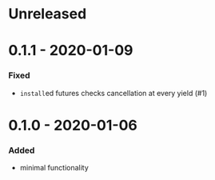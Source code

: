 
# Unreleased

# 0.1.1 - 2020-01-09
### Fixed
- `install`ed futures checks cancellation at every yield (#1)

# 0.1.0 - 2020-01-06
### Added
- minimal functionality 
